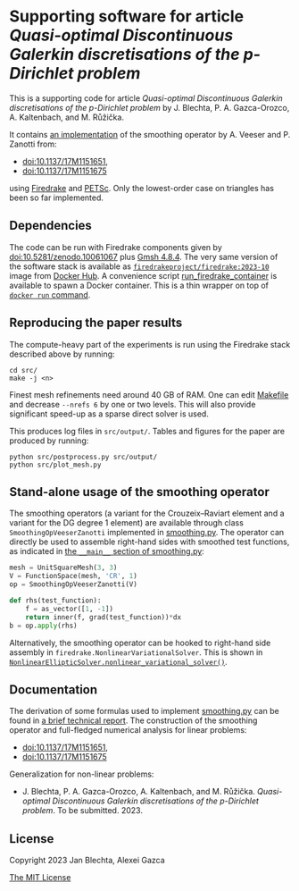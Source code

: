 # Supporting software for article _Quasi-optimal Discontinuous Galerkin discretisations of the $p$-Dirichlet problem_ #

This is a supporting code for article _Quasi-optimal Discontinuous Galerkin
discretisations of the $p$-Dirichlet problem_ by J. Blechta, P. A.
Gazca-Orozco, A. Kaltenbach, and M. Růžička.

It contains [an implementation](src/smoothing.py) of the smoothing operator by
A. Veeser and P. Zanotti from:

* [doi:10.1137/17M1151651](https://doi.org/10.1137/17M1151651),
* [doi:10.1137/17M1151675](https://doi.org/10.1137/17M1151675)

using [Firedrake](https://www.firedrakeproject.org) and
[PETSc](https://petsc.org). Only the lowest-order case on triangles has been
so far implemented.


## Dependencies ##

The code can be run with Firedrake components given by
[doi:10.5281/zenodo.10061067](https://doi.org/10.5281/zenodo.10061067) plus
[Gmsh 4.8.4](https://gmsh.info). The very same version of the software stack is
available as
[`firedrakeproject/firedrake:2023-10`](https://hub.docker.com/layers/firedrakeproject/firedrake/2023-10/images/sha256-65ca53d448cb4ac79beebede816092acf36ff54087f514bbdbec46afe978c98a)
image from [Docker Hub](https://hub.docker.com/r/firedrakeproject/firedrake/tags).
A convenience script [run_firedrake_container](bin/run_firedrake_container) is
available to spawn a Docker container. This is a thin wrapper on top of
[`docker run` command](https://docs.docker.com/engine/reference/run/).


## Reproducing the paper results ##

The compute-heavy part of the experiments is run using the
Firedrake stack described above by running:

```shell
cd src/
make -j <n>
```

Finest mesh refinements need around 40 GB of RAM. One can
edit [Makefile](src/Makefile) and decrease `--nrefs 6` by one
or two levels. This will also provide significant speed-up
as a sparse direct solver is used.

This produces log files in `src/output/`. Tables and figures
for the paper are produced by running:
```shell
python src/postprocess.py src/output/
python src/plot_mesh.py
```


## Stand-alone usage of the smoothing operator ##

The smoothing operators (a variant for the Crouzeix–Raviart element
and a variant for the DG degree 1 element) are available
through class `SmoothingOpVeeserZanotti` implemented in
[smoothing.py](src/smoothing.py). The operator can directly be used
to assemble right-hand sides with smoothed test functions, as indicated
in [the `__main__` section of smoothing.py](src/smoothing.py#L314):

```python
mesh = UnitSquareMesh(3, 3)
V = FunctionSpace(mesh, 'CR', 1)
op = SmoothingOpVeeserZanotti(V)

def rhs(test_function):
    f = as_vector([1, -1])
    return inner(f, grad(test_function))*dx
b = op.apply(rhs)
```

Alternatively, the smoothing operator can be hooked to right-hand side assembly
in `firedrake.NonlinearVariationalSolver`. This is shown in
[`NonlinearEllipticSolver.nonlinear_variational_solver()`](src/solver.py#L125).


## Documentation ##

The derivation of some formulas used to implement
[smoothing.py](src/smoothing.py) can be found in [a brief technical
report](doc/main.pdf). The construction of the smoothing operator
and full-fledged numerical analysis for linear problems:

* [doi:10.1137/17M1151651](https://doi.org/10.1137/17M1151651),
* [doi:10.1137/17M1151675](https://doi.org/10.1137/17M1151675)

Generalization for non-linear problems:

*  J. Blechta, P. A. Gazca-Orozco, A. Kaltenbach, and M. Růžička.
   _Quasi-optimal Discontinuous Galerkin discretisations of the $p$-Dirichlet
   problem_. To be submitted. 2023.


## License ##

Copyright 2023 Jan Blechta, Alexei Gazca

[The MIT License](LICENSE)
